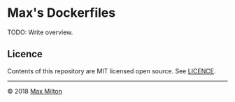 # Max's Dockerfiles

TODO: Write overview.

## Licence

Contents of this repository are MIT licensed open source. See [LICENCE](https://github.com/MaxMilton/dockerfiles/blob/master/LICENCE).

-----

© 2018 [Max Milton](https://maxmilton.com)
